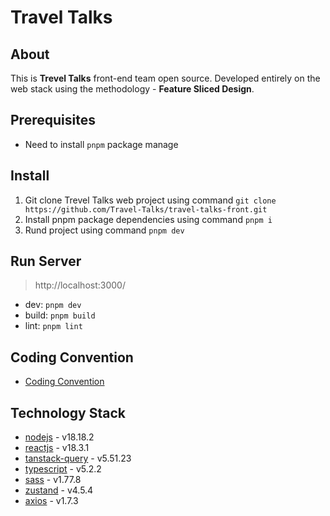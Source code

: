 # Travel Talks

## About

This is **Trevel Talks** front-end team open source. Developed entirely on the web stack using the methodology - **Feature Sliced Design**.

## Prerequisites

-   Need to install `pnpm` package manage

## Install

1. Git clone Trevel Talks web project using command `git clone https://github.com/Travel-Talks/travel-talks-front.git`
2. Install pnpm package dependencies using command `pnpm i`
3. Rund project using command `pnpm dev`

## Run Server

> http://localhost:3000/

-   dev: `pnpm dev`
-   build: `pnpm build`
-   lint: `pnpm lint`

## Coding Convention

-   [Coding Convention](./docs/README.md)

## Technology Stack

-   [nodejs] - v18.18.2
-   [reactjs] - v18.3.1
-   [tanstack-query] - v5.51.23
-   [typescript] - v5.2.2
-   [sass] - v1.77.8
-   [zustand] - v4.5.4
-   [axios] - v1.7.3

<!-- Technology Stack Link -->

[nodejs]: https://nodejs.org/en/
[reactjs]: https://reactjs.org/
[tanstack-query]: https://tanstack.com/query/latest/docs/framework/react/overview
[zustand]: https://docs.pmnd.rs/zustand/getting-started/introduction
[typescript]: https://www.typescriptlang.org/
[sass]: https://sass-lang.com/
[axios]: https://axios-http.com/docs/intro
